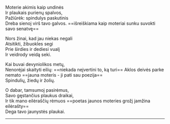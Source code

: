 Moterie akimis kaip undinės  
Ir plaukais purienų spalvos,  
Pažiūrėk: spindulys paskutinis  
Dreba sienoj virš tavo galvos. ==išreiškiama kaip moteriai sunku suvokti savo senatvę==  

Nors žinai, kad jau niekas negali  
Atsitikti, žibuokles segi  
Prie širdies ir dediesi vualį  
Ir veidrody veidą seki.  
  
Kai buvai devyniolikos metų,  
Nenorėjai skaityti eilių:  ==niekada neįvertini to, ką turi==
Aklos deivės parke nemato ==jauna moteris - ji pati sau poezija==  
Spindulių, žiedų ir žolių. 
  
O dabar, tamsumoj pasirėmus,  
Savo gęstančius plaukus draikai,  
Ir tik mano eilėraščių rėmuos ==poetas jaunos moteries grožį įamžina eilėrašty==  
Dega tavo jaunystės plaukai.

---

